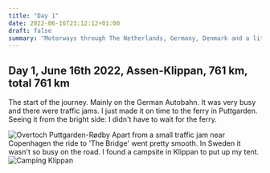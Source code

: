 ```yaml
---
title: "Day 1"
date: 2022-06-16T23:12:12+01:00
draft: false
summary: "Motorways through The Netherlands, Germany, Denmark and a little bit of Sweden"
---
```


## Day 1, June 16th 2022, Assen-Klippan, 761 km, total 761 km
The start of the journey. Mainly on the German Autobahn. It was very busy and there were traffic jams. I just made it
on time to the ferry in Puttgarden. Seeing it from the bright side: I didn't have to wait for the ferry.

![Overtoch Puttgarden-Rødby](/images/noordkaap2022-06-16-01-puttgarden-r.jpg "Puttgarden-Rødby")
Apart from a small traffic jam near Copenhagen the ride to 'The Bridge' went pretty smooth.
In Sweden it wasn't so busy on the road. I found a campsite in Klippan to put up my tent.
![Camping Klippan](/images/noordkaap2022-06-16-02-klippan-r.jpg "Camping Klippan")
